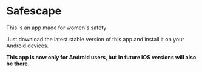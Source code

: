 # Safescape
This is an app made for women's safety

Just download the latest stable version of this app and install it on your Android devices.

**This app is now only for Android users, but in future iOS versions will also be there.**
